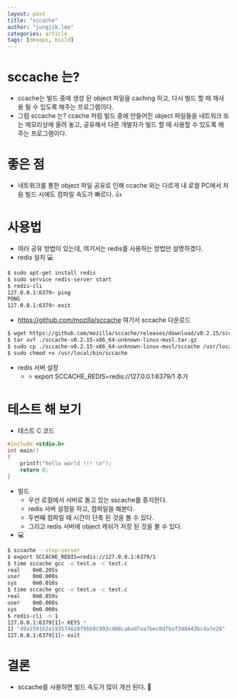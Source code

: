 ```yaml
---
layout: post
title: "sccache"
author: "jungjik.lee"
categories: article
tags: [devops, build]
---
```


#  sccache 는?
 - ccache는 빌드 중에 생성 된 object 파일을 caching 하고, 다시 빌드 할 때 재사용 될 수 있도록 해주는 프로그램이다.
 - 그럼 sccache 는? ccache 처럼 빌드 중에 만들어진 object 파일들을 네트워크 또는 메모리상에 올려 놓고, 공유해서 다른 개발자가 빌드 할 때 사용할 수 있도록 해주는 프로그램이다.

# 좋은 점
 - 네트워크를 통한 object 파일 공유로 인해 ccache 와는 다르게 내 로컬 PC에서 처음 빌드 시에도 컴파일 속도가 빠르다. :thumbsup:

# 사용법
 - 여러 공유 방법이 있는데, 여기서는 redis를 사용하는 방법만 설명하겠다.
 - redis 설치 :computer:
 ~~~bash
 $ sudo apt-get install redis
 $ sudo service redis-server start
 $ redis-cli
 127.0.0.1:6379> ping
 PONG
 127.0.0.1:6379> exit
 ~~~
 - https://github.com/mozilla/sccache 여기서 sccache 다운로드
 ~~~bash
 $ wget https://github.com/mozilla/sccache/releases/download/v0.2.15/sccache-v0.2.15-x86_64-unknown-linux-musl.tar.gz
 $ tar xvf ./sccache-v0.2.15-x86_64-unknown-linux-musl.tar.gz
 $ sudo cp ./sccache-v0.2.15-x86_64-unknown-linux-musl/sccache /usr/local/bin/
 $ sudo chmod +x /usr/local/bin/sccache
 ~~~
 - redis 서버 설정
   - :star: export SCCACHE_REDIS=redis://127.0.0.1:6379/1 추가

# 테스트 해 보기
 - 테스트 C 코드
 ~~~C
 #include <stdio.h>
 int main()
 {
     printf("hello world !!! \n");
     return 0;
 }
 ~~~

 - 빌드
   - 우선 로컬에서 서버로 돌고 있는 sscache를 중지한다.
   - redis 서버 설정을 하고, 컴파일을 해본다.
   - 두번째 컴파일 때 시간이 단축 된 것을 볼 수 있다.
   - 그리고 redis 서버에 object 캐쉬가 저장 된 것을 볼 수 있다.
 - :computer:
 ~~~bash
 $ sccache --stop-server
 $ export SCCACHE_REDIS=redis://127.0.0.1:6379/1
 $ time sccache gcc -o test.o -c test.c
 real    0m0.205s
 user    0m0.000s
 sys     0m0.016s
 $ time sccache gcc -o test.o -c test.c
 real    0m0.059s
 user    0m0.000s
 sys     0m0.000s
 $ redis-cli -n 1
 127.0.0.1:6379[1]> KEYS *
 1) "49a159162a193574628f9bb9c993cd60ca6ad7aa7bec0dfbaf348443bc4a7e26"
 127.0.0.1:6379[1]> exit
 ~~~

# 결론
 - sccache를 사용하면 빌드 속도가 많이 개선 된다. :rocket:
